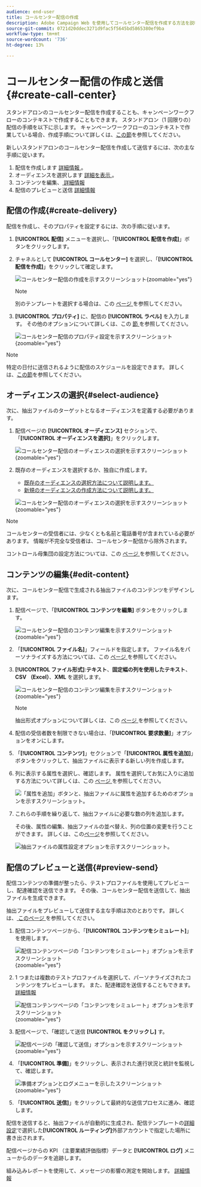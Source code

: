 ```yaml
---
audience: end-user
title: コールセンター配信の作成
description: Adobe Campaign Web を使用してコールセンター配信を作成する方法を説明します
source-git-commit: 0721d20ddec3271d9fac5f5645bd5865380ef9ba
workflow-type: tm+mt
source-wordcount: '736'
ht-degree: 13%

---
```


# コールセンター配信の作成と送信 {#create-call-center}

スタンドアロンのコールセンター配信を作成することも、キャンペーンワークフローのコンテキストで作成することもできます。 スタンドアロン（1 回限りの）配信の手順を以下に示します。 キャンペーンワークフローのコンテキストで作業している場合、作成手順について詳しくは、[この節](../workflows/activities/channels.md#create-a-delivery-in-a-campaign-workflow)を参照してください。

新しいスタンドアロンのコールセンター配信を作成して送信するには、次の主な手順に従います。

1. 配信を作成します [ 詳細情報 ](#create-delivery)。
1. オーディエンスを選択します [ 詳細を表示 ](#select-audience)。
1. コンテンツを編集、[ 詳細情報 ](#edit-content)
1. 配信のプレビューと送信 [ 詳細情報 ](#preview-send)

## 配信の作成{#create-delivery}

配信を作成し、そのプロパティを設定するには、次の手順に従います。

1. **[!UICONTROL 配信]** メニューを選択し、「**[!UICONTROL 配信を作成]**」ボタンをクリックします。

1. チャネルとして **[!UICONTROL コールセンター]** を選択し、「**[!UICONTROL 配信を作成]**」をクリックして確定します。

   ![ コールセンター配信の作成を示すスクリーンショット ](assets/cc-create.png){zoomable="yes"}

   >[!NOTE]
   >
   >別のテンプレートを選択する場合は、この [ ページ ](../msg/delivery-template.md) を参照してください。

1. **[!UICONTROL プロパティ]** に、配信の **[!UICONTROL ラベル]** を入力します。 その他のオプションについて詳しくは、この [ 節 ](../email/create-email.md#create-email) を参照してください。

   ![ コールセンター配信のプロパティ設定を示すスクリーンショット ](assets/cc-properties.png){zoomable="yes"}

>[!NOTE]
>
>特定の日付に送信されるように配信のスケジュールを設定できます。 詳しくは、[この節](../msg/gs-deliveries.md#gs-schedule)を参照してください。

## オーディエンスの選択{#select-audience}

次に、抽出ファイルのターゲットとなるオーディエンスを定義する必要があります。

1. 配信ページの **[!UICONTROL オーディエンス]** セクションで、「**[!UICONTROL オーディエンスを選択]**」をクリックします。

   ![ コールセンター配信のオーディエンスの選択を示すスクリーンショット ](assets/cc-audience.png){zoomable="yes"}

1. 既存のオーディエンスを選択するか、独自に作成します。

   * [既存のオーディエンスの選択方法について説明します。](../audience/add-audience.md)
   * [新規のオーディエンスの作成方法について説明します。](../audience/one-time-audience.md)

   ![ コールセンター配信のオーディエンスの選択を示すスクリーンショット ](assets/cc-audience2.png){zoomable="yes"}

>[!NOTE]
>
>コールセンターの受信者には、少なくとも名前と電話番号が含まれている必要があります。 情報が不完全な受信者は、コールセンター配信から除外されます。
>
>コントロール母集団の設定方法については、この [ ページ ](../audience/control-group.md) を参照してください。

## コンテンツの編集{#edit-content}

次に、コールセンター配信で生成される抽出ファイルのコンテンツをデザインします。

1. 配信ページで、「**[!UICONTROL コンテンツを編集]** ボタンをクリックします。

   ![ コールセンター配信のコンテンツ編集を示すスクリーンショット ](assets/cc-content0.png){zoomable="yes"}

1. 「**[!UICONTROL ファイル名]**」フィールドを指定します。 ファイル名をパーソナライズする方法については、この [ ページ ](../personalization/personalize.md) を参照してください。

1. **[!UICONTROL ファイル形式]**:**テキスト**、**固定幅の列を使用したテキスト**、**CSV （Excel）**、**XML** を選択します。

   ![ コールセンター配信のコンテンツ編集を示すスクリーンショット ](assets/cc-content.png){zoomable="yes"}

   >[!NOTE]
   >
   >抽出形式オプションについて詳しくは、この [ ページ ](../direct-mail/content-direct-mail.md#properties) を参照してください。

1. 配信の受信者数を制限できない場合は、「**[!UICONTROL 要求数量]**」オプションをオンにします。

1. 「**[!UICONTROL コンテンツ]**」セクションで「**[!UICONTROL 属性を追加]**」ボタンをクリックして、抽出ファイルに表示する新しい列を作成します。

1. 列に表示する属性を選択し、確認します。 属性を選択してお気に入りに追加する方法について詳しくは、この [ ページ ](../get-started/attributes.md) を参照してください。

   ![ 「属性を追加」ボタンと、抽出ファイルに属性を追加するためのオプションを示すスクリーンショット。](assets/cc-add-attribute.png)

1. これらの手順を繰り返して、抽出ファイルに必要な数の列を追加します。

   その後、属性の編集、抽出ファイルの並べ替え、列の位置の変更を行うことができます。 詳しくは、この[ページ](../direct-mail/content-direct-mail.md#content)を参照してください。

   ![ 抽出ファイルの属性設定オプションを示すスクリーンショット。](assets/cc-content-attributes.png)

## 配信のプレビューと送信{#preview-send}

配信コンテンツの準備が整ったら、テストプロファイルを使用してプレビューし、配達確認を送信できます。 その後、コールセンター配信を送信して、抽出ファイルを生成できます。

抽出ファイルをプレビューして送信する主な手順は次のとおりです。 詳しくは、[ このページ ](../direct-mail/send-direct-mail.md) を参照してください。

1. 配信コンテンツページから、「**[!UICONTROL コンテンツをシミュレート]**」を使用します。

   ![ 配信コンテンツページの「コンテンツをシミュレート」オプションを示すスクリーンショット ](assets/cc-simulate0.png){zoomable="yes"}

1. 1 つまたは複数のテストプロファイルを選択して、パーソナライズされたコンテンツをプレビューします。 また、配達確認を送信することもできます。 [詳細情報](../direct-mail/send-direct-mail.md#preview-dm)

   ![ 配信コンテンツページの「コンテンツをシミュレート」オプションを示すスクリーンショット ](assets/cc-simulate.png){zoomable="yes"}

1. 配信ページで、「確認して送信 **[!UICONTROL をクリックし]** す。

   ![ 配信ページの「確認して送信」オプションを示すスクリーンショット ](assets/cc-review-send.png){zoomable="yes"}

1. 「**[!UICONTROL 準備]**」をクリックし、表示された進行状況と統計を監視して、確認します。

   ![ 準備オプションとログメニューを示したスクリーンショット ](assets/cc-prepare.png){zoomable="yes"}

1. 「**[!UICONTROL 送信]**」をクリックして最終的な送信プロセスに進み、確認します。

配信を送信すると、抽出ファイルが自動的に生成され、配信テンプレートの[詳細設定](../advanced-settings/delivery-settings.md)で選択した&#x200B;**[!UICONTROL ルーティング]**&#x200B;外部アカウントで指定した場所に書き出されます。

配信ページからの KPI （主要業績評価指標）データと **[!UICONTROL ログ]** メニューからのデータを追跡します。

組み込みレポートを使用して、メッセージの影響の測定を開始します。 [詳細情報](../reporting/direct-mail.md)


